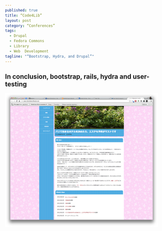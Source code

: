 ```yaml
---
published: true
title: “Code4Lib”
layout: post
category: “Conferences”
tags: 
  - Drupal
  - Fedora Commons
  - Library
  - Web  Development
tagline: "“Bootstrap, Hydra, and Drupal”"
---
```




## In conclusion, bootstrap, rails, hydra and user-testing



![Screen Shot 2013-07-09 at 2.25.31 PM.png](/_posts/conferences/Screen%20Shot%202013-07-09%20at%202.25.31%20PM.png)

